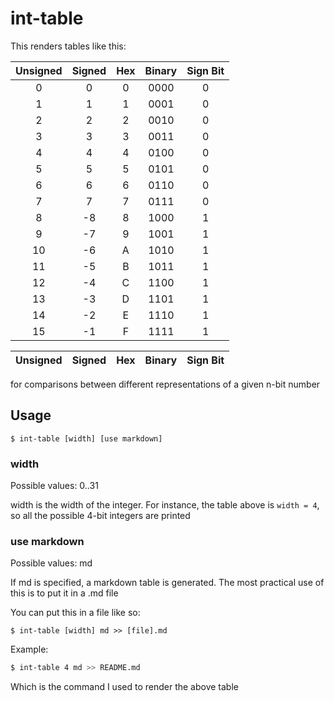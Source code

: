 # int-table

This renders tables like this:

| Unsigned | Signed | Hex | Binary | Sign Bit |
|:--------:|:------:|:---:|:------:|:--------:|
| 0 | 0 | 0 | 0000 | 0 |
| 1 | 1 | 1 | 0001 | 0 |
| 2 | 2 | 2 | 0010 | 0 |
| 3 | 3 | 3 | 0011 | 0 |
| 4 | 4 | 4 | 0100 | 0 |
| 5 | 5 | 5 | 0101 | 0 |
| 6 | 6 | 6 | 0110 | 0 |
| 7 | 7 | 7 | 0111 | 0 |
| 8 | -8 | 8 | 1000 | 1 |
| 9 | -7 | 9 | 1001 | 1 |
| 10 | -6 | A | 1010 | 1 |
| 11 | -5 | B | 1011 | 1 |
| 12 | -4 | C | 1100 | 1 |
| 13 | -3 | D | 1101 | 1 |
| 14 | -2 | E | 1110 | 1 |
| 15 | -1 | F | 1111 | 1 |

| Unsigned | Signed | Hex | Binary | Sign Bit |
|:--------:|:------:|:---:|:------:|:--------:|

for comparisons between different representations of a given n-bit number

## Usage

    $ int-table [width] [use markdown]

### width

Possible values: 0..31

width is the width of the integer. For instance, the table above is `width = 4`, so all the possible 4-bit integers are printed

### use markdown

Possible values: md

If md is specified, a markdown table is generated. The most practical use of this is to put it in a .md file

You can put this in a file like so:

    $ int-table [width] md >> [file].md

Example:

```bash
$ int-table 4 md >> README.md
```

Which is the command I used to render the above table  
